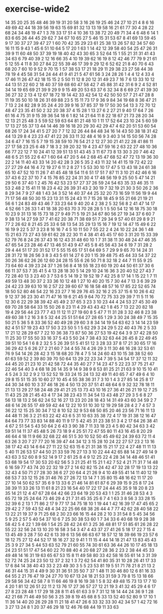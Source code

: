 # exercise-wide2
14
35
20
25
35
48
46
39
19
31
20
58
3
16
26
19
25
46
24
27
10
21
4
8
6
16
49
69
42
44
18
39
56
19
63
15
69
81
32
13
13
19
58
16
21
61
77
30
4
28
22
68
24
34
48
19
47
1
3
78
33
17
51
4
10
36
13
38
72
20
49
71
34
4
6
48
6
14
1
83
6
65
26
44
45
29
62
7
34
67
10
65
27
5
46
15
31
53
67
8
41
69
13
59
45
9
17
30
37
27
39
47
27
1
60
70
42
35
29
23
61
25
38
13
26
57
82
34
57
60
16
11
15
9
43
1
45
6
51
10
64
5
17
20
1
63
1
14
42
12
39
58
40
54
25
47
26
31
39
9
11
60
48
50
37
39
19
18
40
42
43
30
65
3
52
64
15
1
55
21
31
31
41
43
34
63
6
79
40
39
2
12
16
66
35
4
10
19
39
62
16
19
8
12
42
46
77
79
9
21
61
5
12
55
4
11
8
30
27
84
22
55
39
46
17
39
9
29
12
6
52
62
21
8
40
70
6
43
68
20
7
60
10
9
52
9
70
15
1
57
38
53
17
21
18
29
11
29
38
23
27
58
44
38
78
19
4
45
58
31
54
24
44
41
9
41
21
5
47
61
56
3
24
28
26
1
4
4
12
4
33
4
17
46
11
26
47
42
18
15
15
2
5
50
11
12
8
20
12
31
49
23
7
16
7
6
13
33
10
12
44
13
51
22
60
2
18
40
37
59
68
60
47
58
42
7
45
88
31
42
31
6
9
2
4
52
81
34
14
19
65
69
21
39
9
29
9
9
15
49
20
53
63
37
6
32
34
8
6
69
27
41
39
30
36
27
32
2
13
4
12
67
18
72
19
14
42
33
42
54
12
42
50
50
57
7
21
47
28
8
11
19
35
50
10
18
26
31
69
88
23
5
15
11
73
17
9
36
9
84
34
19
68
8
36
47
21
7
13
2
24
82
28
9
35
24
4
20
39
9
16
37
85
37
19
17
50
30
54
13
3
72
70
12
48
47
23
35
41
50
2
32
20
38
37
4
15
28
1
13
27
6
2
27
21
9
40
17
64
7
26
61
16
4
75
31
9
15
39
36
54
18
6
1
82
14
21
64
11
8
22
18
67
21
73
28
20
34
12
13
21
25
48
3
5
59
52
59
63
64
81
21
48
10
1
11
17
52
64
23
10
24
5
60
59
17
13
27
55
37
13
44
14
46
39
16
18
20
29
30
42
29
47
4
62
20
51
53
60
54
68
26
17
24
34
41
5
27
20
7
7
12
32
26
44
84
48
34
16
14
43
50
38
18
31
42
44
13
29
8
4
23
23
47
41
22
26
33
11
32
48
4
16
9
3
40
3
14
15
50
56
74
28
34
6
47
7
16
15
5
7
19
15
38
59
10
76
54
21
2
12
27
30
21
41
22
28
41
86
11
27
17
58
23
25
6
48
7
18
3
2
39
20
32
19
4
23
47
59
16
2
63
22
27
48
10
36
66
77
22
12
7
10
24
41
12
39
51
13
51
43
45
3
11
67
73
8
13
30
3
20
7
46
42
48
6
5
21
55
22
6
47
1
60
64
47
20
5
44
2
68
45
47
68
52
47
72
13
19
36
30
22
2
14
11
40
43
33
14
20
42
28
3
26
5
35
2
43
11
32
14
41
15
19
72
42
22
27
27
29
44
16
4
72
19
27
6
11
2
8
27
1
5
53
30
10
17
47
5
13
43
18
24
61
38
65
10
47
52
10
11
26
7
41
45
48
18
54
11
6
51
17
51
7
87
11
3
10
21
42
46
6
16
37
43
6
22
37
10
7
4
15
76
85
22
24
31
30
4
17
48
56
19
9
25
50
5
47
14
21
29
50
6
37
40
1
2
45
76
42
53
23
57
27
37
26
59
24
54
63
35
33
46
35
11
53
2
48
2
15
41
11
18
23
4
42
26
39
31
43
2
30
19
7
32
19
21
30
3
50
26
2
36
8
29
34
7
9
27
48
1
43
34
3
52
14
40
37
44
25
32
20
73
16
59
11
56
19
9
44
71
17
56
48
50
30
15
23
13
31
15
24
43
11
7
15
26
18
45
9
55
21
66
21
19
21
56
6
1
24
83
49
43
46
7
33
23
64
9
40
20
4
2
38
2
5
32
56
8
2
41
47
14
17
4
52
66
1
26
33
1
41
18
38
20
63
70
3
70
28
28
5
1
5
50
54
12
16
18
75
30
18
10
23
9
31
13
16
15
73
18
27
9
49
71
5
19
21
34
67
80
56
27
19
34
37
6
60
7
9
38
13
14
27
59
37
7
41
62
20
38
71
38
69
51
7
29
34
9
57
40
61
29
8
9
21
77
2
26
62
8
21
45
25
33
6
58
13
54
35
29
13
15
16
7
19
12
14
47
15
49
6
22
16
19
9
22
5
37
3
23
8
16
16
7
4
5
10
11
50
7
55
22
2
4
24
10
22
24
36
1
48
15
21
63
73
27
43
59
61
62
28
22
30
11
4
38
41
45
45
17
60
3
31
20
15
33
39
52
79
76
8
24
26
37
43
16
12
43
31
48
60
10
1
7
31
38
11
30
48
24
47
46
35
47
65
54
23
28
46
47
13
46
51
43
9
47
45
5
8
45
56
43
34
6
19
7
31
28
2
29
4
44
51
17
20
31
52
17
5
55
15
65
17
51
64
69
5
7
29
9
9
65
70
14
24
31
28
31
72
18
26
56
3
8
3
43
5
61
14
27
6
20
1
15
39
48
75
45
44
33
54
37
22
30
26
36
62
26
26
12
60
24
28
15
55
6
26
50
71
8
32
18
2
44
7
11
55
9
25
73
64
60
4
39
23
24
37
1
26
56
8
4
18
55
18
23
60
19
20
44
50
61
37
30
6
66
11
37
53
7
35
41
5
4
13
28
18
30
5
14
29
10
24
16
36
3
20
40
52
27
43
7
72
28
40
13
3
23
40
3
7
53
6
5
14
19
2
19
52
19
7
42
25
8
17
14
1
15
22
1
7
11
49
59
13
48
30
37
2
33
36
10
12
48
1
27
10
40
20
15
7
30
44
7
13
3
6
39
29
24
42
23
39
63
10
16
2
57
22
39
60
67
16
18
58
48
57
16
17
85
22
52
65
74
18
50
52
80
46
54
22
16
23
27
7
16
29
76
45
32
16
2
25
37
15
6
10
26
6
42
9
12
37
36
23
30
41
71
47
16
19
6
21
45
9
64
70
72
75
33
29
39
7
11
5
11
16
12
30
6
22
29
38
39
42
45
49
2
37
65
3
23
3
10
23
44
4
24
53
27
45
30
49
69
70
28
58
64
33
15
50
26
8
23
11
4
29
43
43
42
1
8
45
7
13
22
20
82
18
19
4
29
56
44
23
77
7
43
11
12
11
27
19
60
8
5
47
7
11
31
28
3
32
46
8
23
38
49
60
38
1
2
16
3
8
5
32
44
25
51
51
64
27
28
65
1
29
3
30
24
38
49
7
15
35
50
21
5
36
5
8
33
36
52
40
49
28
29
60
3
8
34
14
19
54
63
62
3
14
14
23
59
82
4
51
57
19
23
43
17
50
3
23
50
5
1
5
62
29
3
24
29
5
22
40
43
76
2
5
33
17
21
12
28
29
67
7
22
10
36
38
73
87
50
36
27
53
19
42
64
3
9
37
42
28
50
11
25
30
17
55
50
33
16
37
5
43
5
50
24
7
38
43
32
63
44
26
45
8
22
49
45
39
51
10
54
1
6
8
2
32
5
5
26
39
51
5
41
51
12
3
28
33
37
8
17
21
30
65
17
16
36
29
42
5
6
26
27
2
21
60
7
34
4
55
74
4
26
29
3
11
30
46
16
28
32
53
61
76
9
54
14
26
28
42
3
15
18
68
20
78
4
7
5
14
24
60
43
10
15
38
38
52
60
61
63
59
52
2
39
80
39
70
50
64
13
29
22
23
34
7
39
5
34
54
17
37
12
11
32
44
45
20
21
23
10
21
42
58
72
44
35
40
27
7
14
23
47
5
22
23
37
75
21
47
22
46
54
40
3
4
68
18
26
14
35
9
14
9
38
9
8
53
81
25
21
21
63
9
10
15
10
41
4
5
24
3
32
2
9
2
13
52
52
19
33
24
15
24
13
32
49
11
40
65
7
47
49
6
4
10
29
8
15
51
15
35
10
60
27
10
45
4
55
38
36
31
7
3
10
1
4
3
27
85
14
25
8
17
44
30
34
60
10
3
37
46
18
26
4
50
13
20
37
51
41
48
64
6
9
32
32
78
18
11
21
13
13
29
27
58
24
48
29
41
21
25
13
73
43
10
16
27
36
41
26
21
19
12
7
25
11
43
25
28
21
45
43
4
17
34
38
23
43
11
34
54
13
43
48
27
29
3
5
6
8
27
56
13
18
13
2
56
62
24
52
16
27
13
23
20
28
18
43
14
31
49
43
60
34
59
2
7
48
6
14
26
55
17
49
59
42
44
12
22
10
51
10
30
12
19
29
58
28
4
2
7
4
57
3
36
22
12
15
25
30
34
7
12
8
10
52
32
9
53
68
50
85
20
46
23
56
71
16
11
13
44
48
11
36
3
2
21
63
22
42
43
6
5
31
10
63
35
38
72
4
17
19
31
38
12
16
47
84
64
73
77
33
83
14
88
40
11
9
17
5
42
45
31
23
38
51
3
4
2
17
64
26
38
41
4
67
2
51
54
5
43
50
64
2
6
43
3
90
38
7
11
33
18
23
4
5
80
42
34
63
3
42
59
51
14
11
37
45
48
5
26
73
18
9
4
25
51
72
47
55
80
11
43
16
45
8
20
29
46
64
4
18
11
9
66
32
68
22
46
51
5
30
10
52
50
45
49
62
24
39
63
72
11
4
63
26
3
20
7
27
77
20
16
39
47
44
34
12
3
15
28
10
24
22
27
57
23
2
13
16
38
17
42
43
14
6
64
27
11
22
52
63
15
6
21
31
38
15
21
17
22
4
27
48
11
11
13
5
40
11
26
53
57
44
50
21
33
59
76
27
13
3
10
22
44
42
65
88
14
27
49
14
9
43
63
3
52
60
8
9
52
14
9
17
2
61
25
8
4
9
12
25
22
4
28
34
14
48
46
51
41
53
68
19
54
17
30
53
20
62
56
5
3
21
25
41
15
21
1
42
7
52
4
21
71
31
7
14
48
6
16
59
77
43
74
20
22
32
19
27
2
14
62
82
15
24
42
47
32
28
17
19
13
13
22
32
43
4
50
71
27
28
30
36
6
27
20
64
4
21
26
9
4
10
49
55
41
14
11
40
12
19
68
53
7
33
12
15
26
31
46
76
27
26
72
13
14
7
1
35
80
15
48
16
62
11
17
20
27
10
14
50
62
57
35
6
9
13
33
6
21
46
14
81
61
87
6
29
39
15
9
25
8
17
24
38
39
11
33
26
13
11
61
8
21
23
16
54
40
17
22
17
24
44
45
35
9
18
20
8
23
35
14
21
12
4
47
67
28
64
42
66
23
64
19
20
53
43
1
1
25
31
46
28
53
4
3
65
72
19
25
24
64
73
46
29
4
21
7
31
45
35
25
6
7
4
1
63
3
8
56
3
33
28
15
32
39
6
2
13
1
71
86
2
17
9
77
17
34
75
18
10
1
19
44
1
42
16
39
17
47
45
65
2
29
42
2
7
59
43
52
48
4
34
22
25
66
68
38
26
44
4
7
77
42
62
28
40
58
22
13
22
21
19
37
9
71
25
68
2
30
23
66
16
15
44
28
2
10
3
31
54
8
5
45
34
56
5
9
25
2
57
5
40
54
37
10
6
7
25
30
38
53
60
1
7
34
33
6
40
68
19
9
28
38
58
42
5
4
22
1
39
66
1
54
25
28
42
24
61
3
25
36
48
81
17
51
85
61
26
28
22
55
22
32
56
24
13
10
20
16
58
3
54
3
47
4
43
37
27
41
26
5
18
17
22
7
15
4
13
45
49
3
28
7
50
42
6
13
39
6
13
56
66
63
67
18
57
12
18
39
66
19
23
57
6
18
12
75
27
12
44
52
17
18
16
27
32
9
41
1
11
15
4
44
14
18
21
47
13
83
45
43
25
3
9
27
34
5
44
53
63
52
79
21
60
55
74
30
61
63
36
44
26
10
17
45
18
13
24
23
51
51
17
47
54
60
22
70
88
40
4
20
68
27
28
36
2
23
2
38
44
45
33
49
48
14
16
31
19
63
65
67
53
15
8
11
49
58
80
33
42
58
16
55
61
14
3
31
39
52
72
74
25
24
23
50
12
37
2
32
1
3
72
62
54
41
80
35
31
10
28
26
41
17
33
17
6
84
14
38
40
43
33
2
23
49
30
3
5
5
23
53
81
19
5
51
71
78
21
8
21
13
2
46
31
44
15
31
4
49
9
30
31
36
51
35
50
7
37
1
48
11
30
46
80
12
6
81
16
33
64
55
2
21
76
47
19
24
27
70
10
67
13
24
18
21
53
31
59
3
79
8
15
13
18
66
29
58
56
34
42
58
7
8
11
66
46
19
8
16
19
38
1
5
8
32
49
48
15
73
13
17
7
10
4
20
1
81
12
26
51
22
11
2
13
76
17
27
36
57
27
12
21
19
3
41
32
45
29
4
6
17
27
8
23
28
48
1
17
29
18
28
8
11
45
61
63
3
9
7
31
12
18
14
44
24
36
9
1
28
42
21
68
71
46
49
50
56
3
25
39
8
19
45
68
8
5
33
13
52
40
52
80
9
17
10
1
11
36
14
40
20
26
29
28
11
21
18
41
47
26
6
33
32
33
30
42
34
57
1
42
72
16
3
27
13
24
8
1
20
37
46
29
18
12
46
76
68
44
19
11
33
63
